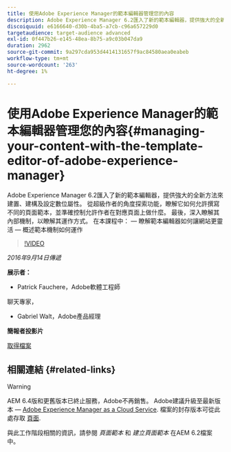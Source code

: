 ```yaml
---
title: 使用Adobe Experience Manager的範本編輯器管理您的內容
description: Adobe Experience Manager 6.2匯入了新的範本編輯器，提供強大的全新方法來建置、建構及設定數位屬性。 從超級作者的角度探索功能，瞭解它如何允許撰寫不同的頁面範本，並準確控制允許作者在對應頁面上做什麼。 最後，深入瞭解其內部機制，以瞭解其運作方式。
discoiquuid: e6166640-d30b-4ba5-a7cb-c96a657229d0
targetaudience: target-audience advanced
exl-id: 0f447b26-e145-48ea-8b75-a9c03b047da9
duration: 2962
source-git-commit: 9a297cda953d4414131657f9ac84580aea0eabeb
workflow-type: tm+mt
source-wordcount: '263'
ht-degree: 1%

---
```


# 使用Adobe Experience Manager的範本編輯器管理您的內容{#managing-your-content-with-the-template-editor-of-adobe-experience-manager}

Adobe Experience Manager 6.2匯入了新的範本編輯器，提供強大的全新方法來建置、建構及設定數位屬性。 從超級作者的角度探索功能，瞭解它如何允許撰寫不同的頁面範本，並準確控制允許作者在對應頁面上做什麼。 最後，深入瞭解其內部機制，以瞭解其運作方式。 在本課程中： — 瞭解範本編輯器如何讓網站更靈活 — 概述範本機制如何運作

>[!VIDEO](https://video.tv.adobe.com/v/19300/?quality=9)

*2016年9月14日傳遞*

**展示者：**

* Patrick Fauchere，Adobe軟體工程師

聊天專家，

* Gabriel Walt，Adobe產品經理

**簡報者投影片**

[取得檔案](assets/aem-gems-91416-template-editor.pdf)

## 相關連結 {#related-links}

>[!WARNING]
>
>AEM 6.4版和更舊版本已終止服務，Adobe不再銷售。  Adobe建議升級至最新版本 —  [Adobe Experience Manager as a Cloud Service](https://experienceleague.adobe.com/docs/experience-manager-cloud-service.html).  檔案的封存版本可從此處存取 [頁面](https://experienceleague.adobe.com/docs/experience-manager-release-information/aem-release-updates/previous-updates/aem-previous-versions.html).
>
>與此工作階段相關的資訊，請參閱 *頁面範本* 和 *建立頁面範本* 在AEM 6.2檔案中。
